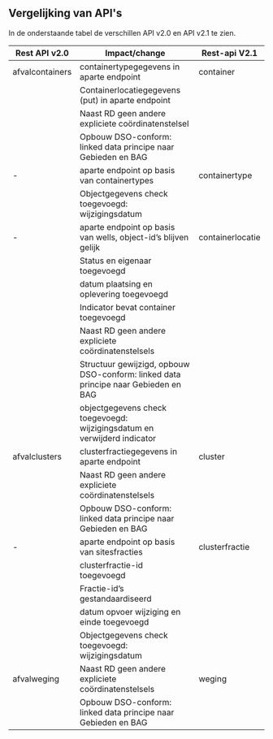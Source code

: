 ## Vergelijking van API's
In de onderstaande tabel de verschillen API v2.0 en API v2.1 te zien. 

| Rest API v2.0  | Impact/change | Rest-api V2.1 |
| --- | --- | --- |
| afvalcontainers | containertypegegevens in aparte endpoint | container |
|                 | Containerlocatiegegevens (put) in aparte endpoint |   |
|                 | Naast RD geen andere expliciete coördinatenstelsel|   |
|                 | Opbouw DSO-conform: linked data principe naar Gebieden en BAG |   |
|         -        | aparte endpoint op basis van containertypes |  containertype |
|                 | Objectgegevens check  toegevoegd: wijzigingsdatum|  |
|         -        | aparte endpoint op basis van wells, object-id’s blijven gelijk| containerlocatie |
|                 | Status en eigenaar toegevoegd|  |
|                 | datum plaatsing en oplevering toegevoegd|  |
|                 | Indicator bevat container toegevoegd|  |
|                 | Naast RD geen andere expliciete coördinatenstelsels|  |
|                 | Structuur gewijzigd, opbouw DSO-conform: linked data principe naar Gebieden en BAG|  |
|                 | objectgegevens check  toegevoegd: wijzigingsdatum en verwijderd indicator|  |
| afvalclusters   | clusterfractiegegevens in aparte endpoint| cluster |
|                 | Naast RD geen andere expliciete coördinatenstelsels| |
|                 | Opbouw DSO-conform: linked data principe naar Gebieden en BAG|  |
|       -          | aparte endpoint op basis van sitesfracties| clusterfractie |
|                 | clusterfractie-id toegevoegd |  |
|                 | Fractie-id’s gestandaardiseerd |  |
|                 | datum opvoer wijziging en einde toegevoegd |  |
|                 | Objectgegevens check  toegevoegd: wijzigingsdatum  |  |
| afvalweging     | Naast RD geen andere expliciete coördinatenstelsels  | weging |
|                 | Opbouw DSO-conform: linked data principe naar Gebieden en BAG  |  |



